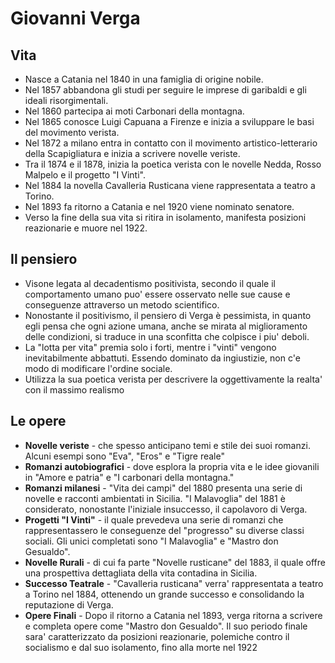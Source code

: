 # Giovanni Verga

## Vita
- Nasce a Catania nel 1840 in una famiglia di origine nobile.
- Nel 1857 abbandona gli studi per seguire le imprese di garibaldi e gli ideali risorgimentali.
- Nel 1860 partecipa ai moti Carbonari della montagna.
- Nel 1865 conosce Luigi Capuana a Firenze e inizia a sviluppare le basi del movimento verista.
- Nel 1872 a milano entra in contatto con il movimento artistico-letterario della Scapigliatura e inizia a scrivere
novelle veriste.
- Tra il 1874 e il 1878, inizia la poetica verista con le novelle Nedda, Rosso Malpelo e il progetto "I Vinti".
- Nel 1884 la novella Cavalleria Rusticana viene rappresentata a teatro a Torino.
- Nel 1893 fa ritorno a Catania e nel 1920 viene nominato senatore.
- Verso la fine della sua vita si ritira in isolamento, manifesta posizioni reazionarie e muore nel 1922.

## Il pensiero
- Visone legata al decadentismo positivista, secondo il quale il comportamento umano puo' essere osservato nelle sue
cause e conseguenze attraverso un metodo scientifico.
- Nonostante il positivismo, il pensiero di Verga è pessimista, in quanto egli pensa che ogni azione umana, anche se
mirata al miglioramento delle condizioni, si traduce in una sconfitta che colpisce i piu' deboli.
- La "lotta per vita" premia solo i forti, mentre i "vinti" vengono inevitabilmente abbattuti. Essendo dominato da
ingiustizie, non c'e modo di modificare l'ordine sociale.
- Utilizza la sua poetica verista per descrivere la oggettivamente la realta' con il massimo realismo

## Le opere
- **Novelle veriste** - che spesso anticipano temi e stile dei suoi romanzi. Alcuni esempi sono "Eva", "Eros" e "Tigre reale"
- **Romanzi autobiografici** - dove esplora la propria vita e le idee giovanili in "Amore e patria" e 
"I carbonari della montagna."
- **Romanzi milanesi** - "Vita dei campi" del 1880 presenta una serie di novelle e racconti ambientati in Sicilia.
"I Malavoglia" del 1881 è considerato, nonostante l'iniziale insuccesso, il capolavoro di Verga.
- **Progetti "I Vinti"** - il quale prevedeva una serie di romanzi che rappresentassero le conseguenze del "progresso"
su diverse classi sociali. Gli unici completati sono "I Malavoglia" e "Mastro don Gesualdo".
- **Novelle Rurali** - di cui fa parte "Novelle rusticane" del 1883, il quale offre una prospettiva dettagliata della
vita contadina in Sicilia.
- **Successo Teatrale** - "Cavalleria rusticana" verra' rappresentata a teatro a Torino nel 1884, ottenendo un grande
successo e consolidando la reputazione di Verga.
- **Opere Finali** - Dopo il ritorno a Catania nel 1893, verga ritorna a scrivere e completa opere come "Mastro don
Gesualdo". Il suo periodo finale sara' caratterizzato da posizioni reazionarie, polemiche contro il socialismo e dal suo
isolamento, fino alla morte nel 1922